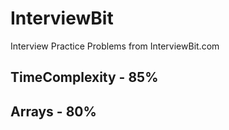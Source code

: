 # InterviewBit
Interview Practice Problems from InterviewBit.com

## TimeComplexity - 85%
## Arrays - 80%
